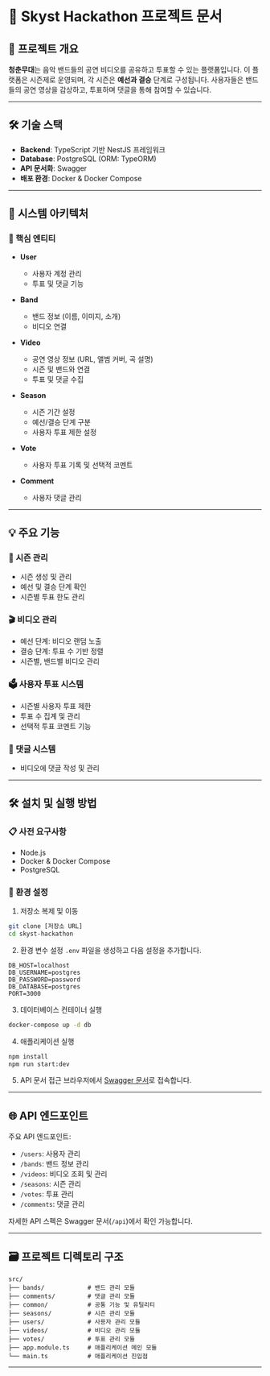 # 🎸 Skyst Hackathon 프로젝트 문서

## 🚀 프로젝트 개요

**청춘무대**는 음악 밴드들의 공연 비디오를 공유하고 투표할 수 있는 플랫폼입니다. 이 플랫폼은 시즌제로 운영되며, 각 시즌은 **예선과 결승** 단계로 구성됩니다. 사용자들은 밴드들의 공연 영상을 감상하고, 투표하며 댓글을 통해 참여할 수 있습니다.

---

## 🛠 기술 스택

* **Backend**: TypeScript 기반 NestJS 프레임워크
* **Database**: PostgreSQL (ORM: TypeORM)
* **API 문서화**: Swagger
* **배포 환경**: Docker & Docker Compose

---

## 📐 시스템 아키텍처

### 🔗 핵심 엔티티

* **User**

  * 사용자 계정 관리
  * 투표 및 댓글 기능

* **Band**

  * 밴드 정보 (이름, 이미지, 소개)
  * 비디오 연결

* **Video**

  * 공연 영상 정보 (URL, 앨범 커버, 곡 설명)
  * 시즌 및 밴드와 연결
  * 투표 및 댓글 수집

* **Season**

  * 시즌 기간 설정
  * 예선/결승 단계 구분
  * 사용자 투표 제한 설정

* **Vote**

  * 사용자 투표 기록 및 선택적 코멘트

* **Comment**

  * 사용자 댓글 관리

---

## 💡 주요 기능

### 📅 시즌 관리

* 시즌 생성 및 관리
* 예선 및 결승 단계 확인
* 시즌별 투표 한도 관리

### 🎬 비디오 관리

* 예선 단계: 비디오 랜덤 노출
* 결승 단계: 투표 수 기반 정렬
* 시즌별, 밴드별 비디오 관리

### 🗳 사용자 투표 시스템

* 시즌별 사용자 투표 제한
* 투표 수 집계 및 관리
* 선택적 투표 코멘트 기능

### 💬 댓글 시스템

* 비디오에 댓글 작성 및 관리

---

## 🛠 설치 및 실행 방법

### 📋 사전 요구사항

* Node.js
* Docker & Docker Compose
* PostgreSQL

### 🚧 환경 설정

1. 저장소 복제 및 이동

```bash
git clone [저장소 URL]
cd skyst-hackathon
```

2. 환경 변수 설정
   `.env` 파일을 생성하고 다음 설정을 추가합니다.

```env
DB_HOST=localhost
DB_USERNAME=postgres
DB_PASSWORD=password
DB_DATABASE=postgres
PORT=3000
```

3. 데이터베이스 컨테이너 실행

```bash
docker-compose up -d db
```

4. 애플리케이션 실행

```bash
npm install
npm run start:dev
```

5. API 문서 접근
   브라우저에서 [Swagger 문서](https://ericpark.shop/api#/)로 접속합니다.

---

## 🌐 API 엔드포인트

주요 API 엔드포인트:

* `/users`: 사용자 관리
* `/bands`: 밴드 정보 관리
* `/videos`: 비디오 조회 및 관리
* `/seasons`: 시즌 관리
* `/votes`: 투표 관리
* `/comments`: 댓글 관리

자세한 API 스펙은 Swagger 문서(`/api`)에서 확인 가능합니다.

---

## 🗃️ 프로젝트 디렉토리 구조

```
src/
├── bands/            # 밴드 관리 모듈
├── comments/         # 댓글 관리 모듈
├── common/           # 공통 기능 및 유틸리티
├── seasons/          # 시즌 관리 모듈
├── users/            # 사용자 관리 모듈
├── videos/           # 비디오 관리 모듈
├── votes/            # 투표 관리 모듈
├── app.module.ts     # 애플리케이션 메인 모듈
└── main.ts           # 애플리케이션 진입점
```

---
